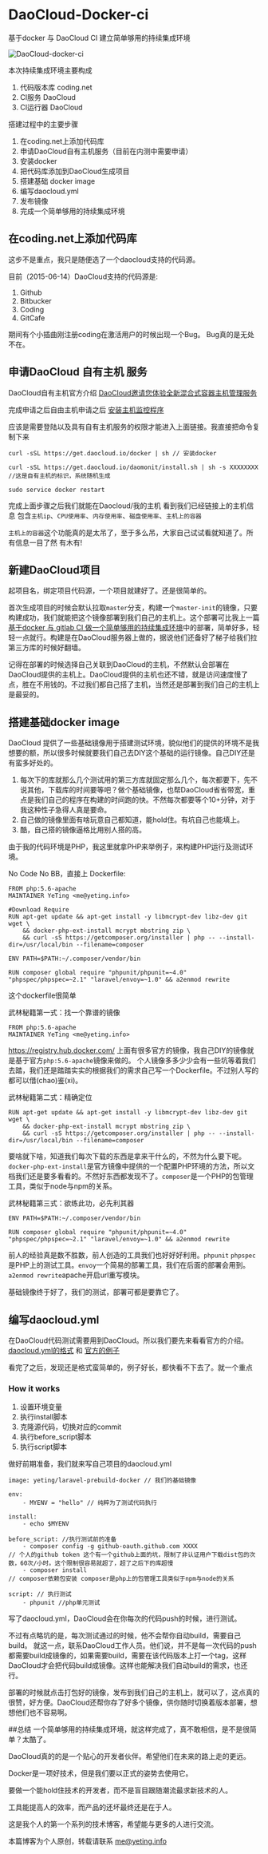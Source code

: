 # DaoCloud-Docker-ci
基于docker 与 DaoCloud CI 建立简单够用的持续集成环境

![DaoCloud-docker-ci](/daocloud-banner.jpg "DaoCloud-Docker")

本次持续集成环境主要构成

1. 代码版本库 coding.net 
2. CI服务 DaoCloud
3. CI运行器  DaoCloud

搭建过程中的主要步骤

1. 在coding.net上添加代码库
1. 申请DaoCloud自有主机服务（目前在内测中需要申请）
1. 安装docker
1. 把代码库添加到DaoCloud生成项目
1. 搭建基础 docker image
1. 编写daocloud.yml
1. 发布镜像
1. 完成一个简单够用的持续集成环境

## 在coding.net上添加代码库
这步不是重点，我只是随便选了一个daocloud支持的代码源。

目前（2015-06-14）DaoCloud支持的代码源是:

1. Github
1. Bitbucker
1. Coding
1. GitCafe

期间有个小插曲刚注册coding在激活用户的时候出现一个Bug。
Bug真的是无处不在。

## 申请DaoCloud 自有主机 服务
DaoCloud自有主机官方介绍
[DaoCloud邀请您体验全新混合式容器主机管理服务](http://blog.daocloud.io/daocloud_sr_alpha/)

完成申请之后自由主机申请之后 
[安装主机监控程序](https://dashboard.daocloud.io/runtimes/new)

应该是需要登陆以及具有自有主机服务的权限才能进入上面链接。我直接把命令复制下来
```
curl -sSL https://get.daocloud.io/docker | sh // 安装docker

curl -sSL https://get.daocloud.io/daomonit/install.sh | sh -s XXXXXXXX //这是自有主机的标识，系统随机生成

sudo service docker restart
```
完成上面步骤之后我们就能在Daocloud/我的主机 看到我们已经链接上的主机信息
包含`主机ip`、`CPU使用率`、`内存使用率`、`磁盘使用率`、`主机上的容器`

`主机上的容器`这个功能真的是太吊了，至于多么吊，大家自己试试看就知道了。所有信息一目了然 有木有!
## 新建DaoCloud项目
起项目名，绑定项目代码源，一个项目就建好了。还是很简单的。

首次生成项目的时候会默认拉取`master`分支，构建一个`master-init`的镜像，只要构建成功，我们就能把这个镜像部署到我们自己的主机上。这个部署可比我上一篇 [基于docker 与 gitlab CI 做一个简单够用的持续集成环境](https://github.com/Ye-Ting/docker-ci/blob/master/gitlab.md)中的部署，简单好多，轻轻一点就行。构建是在DaoCloud服务器上做的，据说他们还备好了梯子给我们拉第三方库的时候好翻墙。

记得在部署的时候选择自己关联到DaoCloud的主机，不然默认会部署在DaoCloud提供的主机上。DaoCloud提供的主机也还不错，就是访问速度慢了点，胜在不用钱的。不过我们都自己搭了主机，当然还是部署到我们自己的主机上是最妥的。

## 搭建基础docker image
DaoCloud 提供了一些基础镜像用于搭建测试环境，貌似他们的提供的环境不是我想要的额，所以很多时候就要我们自己去DIY这个基础的运行镜像。自己DIY还是有蛮多好处的。

1. 每次下的库就那么几个测试用的第三方库就固定那么几个，每次都要下，先不说其他，下载库的时间要等吧？做个基础镜像，也帮DaoCloud省省带宽，重点是我们自己的程序在构建的时间跑的快。不然每次都要等个10+分钟，对于我这种性子急得人真是要命。
2. 自己做的镜像里面有啥玩意自己都知道，能hold住。有坑自己也能填上。
3. 酷，自己搭的镜像逼格比用别人搭的高。

由于我的代码环境是PHP，我这里就拿PHP来举例子，来构建PHP运行及测试环境。

No Code No BB，直接上 Dockerfile:
```
FROM php:5.6-apache
MAINTAINER YeTing <me@yeting.info>

#Download Require
RUN apt-get update && apt-get install -y libmcrypt-dev libz-dev git wget \
	&& docker-php-ext-install mcrypt mbstring zip \
	&& curl -sS https://getcomposer.org/installer | php -- --install-dir=/usr/local/bin --filename=composer 

ENV PATH=$PATH:~/.composer/vendor/bin

RUN composer global require "phpunit/phpunit=~4.0" "phpspec/phpspec=~2.1" "laravel/envoy=~1.0" && a2enmod rewrite
```
这个dockerfile很简单

武林秘籍第一式：找一个靠谱的镜像
```
FROM php:5.6-apache
MAINTAINER YeTing <me@yeting.info>
```
https://registry.hub.docker.com/ 上面有很多官方的镜像，我自己DIY的镜像就是基于官方`php:5.6-apache`镜像来做的。
个人镜像多多少少会有一些坑等着我们去踏，我们还是踏踏实实的根据我们的需求自己写一个Dockerfile。不过别人写的都可以借(chao)鉴(xi)。

武林秘籍第二式：精确定位
```
RUN apt-get update && apt-get install -y libmcrypt-dev libz-dev git wget \
	&& docker-php-ext-install mcrypt mbstring zip \
	&& curl -sS https://getcomposer.org/installer | php -- --install-dir=/usr/local/bin --filename=composer 
```
要啥就下啥，知道我们每次下载的东西是拿来干什么的，不然为什么要下呢。
`docker-php-ext-install`是官方镜像中提供的一个配置PHP环境的方法，所以文档我们还是要多看看的。不然好东西都发现不了。`composer`是一个PHP的包管理工具，类似于node与npm的关系。

武林秘籍第三式：欲练此功，必先利其器
```
ENV PATH=$PATH:~/.composer/vendor/bin

RUN composer global require "phpunit/phpunit=~4.0" "phpspec/phpspec=~2.1" "laravel/envoy=~1.0" && a2enmod rewrite
```
前人的经验真是数不胜数，前人创造的工具我们也好好好利用。`phpunit` `phpspec` 是PHP上的测试工具。`envoy`一个简易的部署工具，我们在后面的部署会用到。`a2enmod rewrite`apache开启url重写模块。

基础镜像终于好了，我们的测试，部署可都是要靠它了。

## 编写daocloud.yml
在DaoCloud代码测试需要用到DaoCloud。所以我们要先来看看官方的介绍。
[daocloud.yml的格式](http://help.daocloud.io/v1.0/docs/daocloud-yml)
和 [官方的例子](https://github.com/DaoCloud/daocloud-doc/blob/master/DaoCloudCI.md)

看完了之后，发现还是格式蛮简单的，例子好长，都快看不下去了。就一个重点

### How it works
1. 设置环境变量
1. 执行install脚本
1. 克隆源代码，切换对应的commit
1. 执行before_script脚本
1. 执行script脚本

做好前期准备，我们就来写自己项目的daocloud.yml
```
image: yeting/laravel-prebuild-docker // 我们的基础镜像

env:
    - MYENV = "hello" // 纯粹为了测试代码执行

install:
    - echo $MYENV

before_script: //执行测试前的准备
    - composer config -g github-oauth.github.com XXXX 
// 个人的github token 这个有一个github上面的坑，限制了非认证用户下载dist包的次数，60次/小时。这个限制很容易就超了，超了之后下的库超慢
    - composer install
// composer依赖包安装 composer是php上的包管理工具类似于npm与node的关系

script: // 执行测试
    - phpunit //php单元测试

```

写了daocloud.yml，DaoCloud会在你每次的代码push的时候，进行测试。

不过有点略坑的是，每次测试通过的时候，他不会帮你自动build，需要自己build。
就这一点，联系DaoCloud工作人员。他们说，并不是每一次代码的push都需要build成镜像的，如果需要build，需要在该代码版本上打一个tag，这样DaoCloud才会把代码build成镜像。这样也能解决我们自动build的需求，也还行。

部署的时候就点击打包好的镜像，发布到我们自己的主机上，就可以了，这点真的很赞，好方便。DaoCloud还帮你存了好多个镜像，供你随时切换着版本部署，想想他们也不容易啊。

##总结
一个简单够用的持续集成环境，就这样完成了，真不敢相信，是不是很简单？太酷了。

DaoCloud真的的是一个贴心的开发者伙伴。希望他们在未来的路上走的更远。

Docker是一项好技术，但是我们要以正式的姿势去使用它。

要做一个能hold住技术的开发者，而不是盲目跟随潮流最求新技术的人。

工具能提高人的效率，而产品的还坏最终还是在于人。

这是我个人的第一个系列的技术博客，希望能与更多的人进行交流。

本篇博客为个人原创，转载请联系 me@yeting.info
